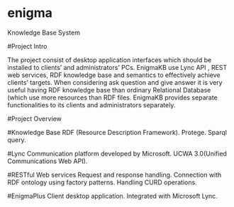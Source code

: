# enigma
Knowledge Base System

#Project Intro

The project consist of desktop application interfaces which should be installed to clients’ and administrators’ PCs. EnigmaKB use Lync API , REST web services, RDF  knowledge base and semantics to effectively achieve clients’ targets. When considering ask question and give answer it is very useful having RDF knowledge base than ordinary Relational Database (which use more resources than RDF files.
EnigmaKB provides separate functionalities to its clients and administrators separately.

#Project Overview

#Knowledge Base
RDF (Resource Description Framework).
Protege.
Sparql query.

#Lync
Communication platform developed by Microsoft.
UCWA 3.0(Unified Communications Web API).

#RESTful Web services
Request and response handling.
Connection with RDF ontology using factory patterns.
Handling CURD operations.

#EnigmaPlus
Client desktop application.
Integrated with Microsoft Lync.


